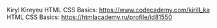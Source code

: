 Kiryl Kireyeu
HTML CSS Basics: https://www.codecademy.com/kirill_ka
HTML CSS Basics: https://htmlacademy.ru/profile/id81550
